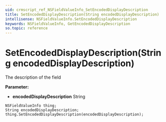```yaml
---
uid: crmscript_ref_NSFieldValueInfo_SetEncodedDisplayDescription
title: SetEncodedDisplayDescription(String encodedDisplayDescription)
intellisense: NSFieldValueInfo.SetEncodedDisplayDescription
keywords: NSFieldValueInfo, GetEncodedDisplayDescription
so.topic: reference
---
```


# SetEncodedDisplayDescription(String encodedDisplayDescription)

The description of the field

**Parameter:** 
* **encodedDisplayDescription** String

```crmscript
NSFieldValueInfo thing;
String encodedDisplayDescription;
thing.SetEncodedDisplayDescription(encodedDisplayDescription);
```

